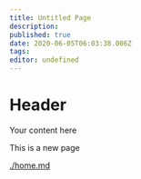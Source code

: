```yaml
---
title: Untitled Page
description: 
published: true
date: 2020-06-05T06:03:38.006Z
tags: 
editor: undefined
---
```


# Header
Your content here

This is a new page


[./home.md](./home.md)